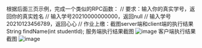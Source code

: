 根据后面三页示例，完成一个类似的RPC函数：
// 要求：输入你的真实学号，返回你的真实姓名
// 输入学号20210000000000，返回null
// 输入学号20210123456789，返回心心
// 作业上缴：截图server端和client端的执行结果
String findName(int studentId);
服务端执行结果截图
![image](https://user-images.githubusercontent.com/8264550/126874111-e2e25d8a-83f2-41b0-a1ca-edd1faf130d8.png)
客户端执行结果截图
![image](https://user-images.githubusercontent.com/8264550/126874120-3dc1e0ca-def1-44e9-b74b-e91cb149a58c.png)

